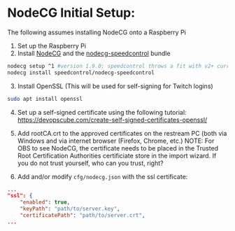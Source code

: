 # NodeCG Initial Setup:
The following assumes installing NodeCG onto a Raspberry Pi

1) Set up the Raspberry Pi
2) Install [NodeCG](https://www.nodecg.dev/docs/installing) and the [nodecg-speedcontrol](https://github.com/speedcontrol/nodecg-speedcontrol) bundle

```bash
nodecg setup ^1 #version 1.9.0; speedcontrol throws a fit with v2+ currently
nodecg install speedcontrol/nodecg-speedcontrol
```

3) Install OpenSSL (This will be used for self-signing for Twitch logins)

```bash
sudo apt install openssl
```

4) Set up a self-signed certificate using the following tutorial: https://devopscube.com/create-self-signed-certificates-openssl/

5) Add rootCA.crt to the approved certificates on the restream PC (both via Windows and via internet browser (Firefox, Chrome, etc.)
    NOTE: For OBS to see NodeCG, the certificate needs to be placed in the Trusted Root Certification Authorities certificiate store in the import wizard. If you do not trust yourself, who can you trust, right?

6) Add and/or modify `cfg/nodecg.json` with the ssl certificate:

```json
...
"ssl": {
    "enabled": true,
    "keyPath": "path/to/server.key",
    "certificatePath": "path/to/server.crt",
...
```




